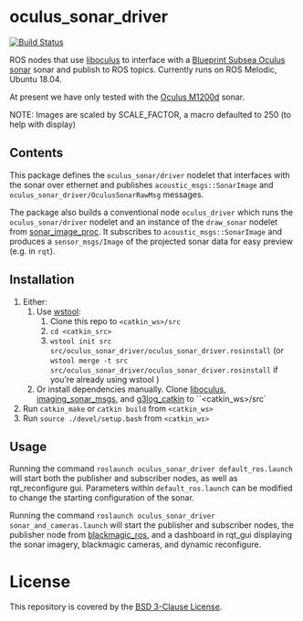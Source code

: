 # oculus_sonar_driver

[![Build Status](https://gitlab.drone.camhd.science/api/badges/apl-ocean-engineering/oculus_sonar_driver/status.svg)](https://gitlab.drone.camhd.science/apl-ocean-engineering/oculus_sonar_driver)

ROS nodes that use [liboculus](https://github.com/apl-ocean-engineering/liboculus) to interface with a [Blueprint Subsea Oculus sonar](https://www.blueprintsubsea.com/oculus/index.php) sonar and publish to ROS topics.
Currently runs on ROS Melodic, Ubuntu 18.04.

At present we have only tested with the [Oculus M1200d](https://www.blueprintsubsea.com/pages/product.php?PN=BP01042) sonar.

NOTE: Images are scaled by SCALE_FACTOR, a macro defaulted to 250 (to help with display)

## Contents

This package defines the `oculus_sonar/driver` nodelet that interfaces with the sonar
over ethernet and publishes `acoustic_msgs::SonarImage` and
`oculus_sonar_driver/OculusSonarRawMsg` messages.

The package also builds a conventional node `oculus_driver` which runs the
`oculus_sonar/driver` nodelet and an instance of the `draw_sonar` nodelet from
[sonar_image_proc](https://github.com/apl-ocean-engineering/sonar_image_proc).
It subscribes to `acoustic_msgs::SonarImage` and produces a `sensor_msgs/Image` 
of the projected sonar data for easy preview (e.g. in `rqt`).


## Installation

  1. Either:
     1. Use [wstool](http://wiki.ros.org/wstool):
        1. Clone this repo to `<catkin_ws>/src`
        1. `cd <catkin_src>`
        1. `wstool init src src/oculus_sonar_driver/oculus_sonar_driver.rosinstall` (or `wstool merge -t src src/oculus_sonar_driver/oculus_sonar_driver.rosinstall` if you're already using wstool )
     1. Or install dependencies manually. Clone [liboculus](https://github.com/apl-ocean-engineering/liboculus), [imaging_sonar_msgs](https://gitlab.com/apl-ocean-engineering/imaging_sonar_msgs), and [g3log_catkin](https://gitlab.com/apl-ocean-engineering/lsd-slam/g3log_catkin) to ``<catkin_ws>/src`
  1. Run `catkin_make` or `catkin build` from ``<catkin_ws>``
  1. Run `source ./devel/setup.bash` from ``<catkin_ws>``

## Usage
Running the command `roslaunch oculus_sonar_driver default_ros.launch` will start both the publisher and subscriber nodes, as well as rqt_reconfigure gui.
Parameters within `default_ros.launch` can be modified to change the starting configuration of the sonar.

Running the command `roslaunch oculus_sonar_driver sonar_and_cameras.launch` will start the publisher and subscriber nodes, the publisher node from [blackmagic_ros](https://gitlab.com/apl-ocean-engineering/blackmagic_ros), and a dashboard in rqt_gui displaying the sonar imagery, blackmagic cameras, and dynamic reconfigure.

# License

This repository is covered by the [BSD 3-Clause License](LICENSE).
